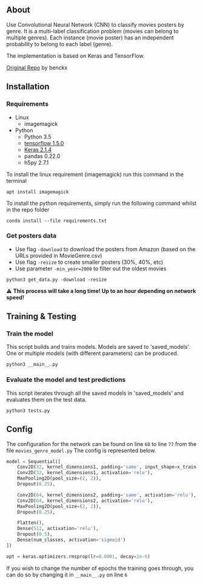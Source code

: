 ## About
Use Convolutional Neural Network (CNN) to classify movies posters by genre. It is a multi-label classification problem 
(movies can belong to multiple genres). Each instance (movie poster) has an independent probability to belong to each label (genre).

The implementation is based on Keras and TensorFlow.

[Original Repo](https://github.com/benckx/dnn-movie-posters) by benckx

## Installation

### Requirements
* Linux
    * imagemagick
* Python
    * Python 3.5
    * [tensorflow 1.5.0](https://www.tensorflow.org/install/install_linux#InstallingVirtualenv)
    * [Keras 2.1.4](https://keras.io/#installation)
    * pandas 0.22.0
    * h5py 2.7.1

To install the linux requirement (imagemagick) run this command in the terminal

```apt install imagemagick```

To install the python requirements, simply run the following command whilst in the repo folder

```conda install --file requirements.txt```

### Get posters data
* Use flag `-download` to download the posters from Amazon (based on the URLs provided in MovieGenre.csv)
* Use flag `-resize` to create smaller posters (30%, 40%, etc)
* Use parameter `-min_year=2000` to filter out the oldest movies
```
python3 get_data.py -download -resize
```
:warning: **This process will take a long time! Up to an hour depending on network speed!**

## Training & Testing

### Train the model
This script builds and trains models. Models are saved to 'saved_models'. One or multiple models
(with different parameters) can be produced.
```
python3 __main__.py
```

### Evaluate the model and test predictions
This script iterates through all the saved models in 'saved_models' and evaluates them on the test data.
```
python3 tests.py
```

## Config

The configuration for the network can be found on line `60` to line `77` from the file `movies_genre_model.py`
The config is represented below.

```python
model = Sequential([
    Conv2D(32, kernel_dimensions1, padding='same', input_shape=x_train.shape[1:], activation='relu'),
    Conv2D(32, kernel_dimensions1, activation='relu'),
    MaxPooling2D(pool_size=(2, 2)),
    Dropout(0.25),

    Conv2D(64, kernel_dimensions2, padding='same', activation='relu'),
    Conv2D(64, kernel_dimensions2, activation='relu'),
    MaxPooling2D(pool_size=(2, 2)),
    Dropout(0.25),

    Flatten(),
    Dense(512, activation='relu'),
    Dropout(0.5),
    Dense(num_classes, activation='sigmoid')
])

opt = keras.optimizers.rmsprop(lr=0.0001, decay=1e-6)
```

If you wish to change the number of epochs the training goes through, you can do so by changing it in `__main__.py` on line `6`